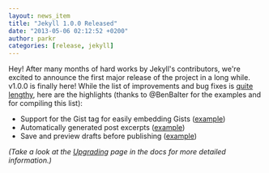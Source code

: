 ```yaml
---
layout: news_item
title: "Jekyll 1.0.0 Released"
date: "2013-05-06 02:12:52 +0200"
author: parkr
categories: [release, jekyll]
---
```


Hey! After many months of hard works by Jekyll's contributors, we're excited
to announce the first major release of the project in a long while. v1.0.0 is
finally here! While the list of improvements and bug fixes is [quite lengthy][history],
here are the highlights (thanks to @BenBalter for the examples and for compiling
this list):

- Support for the Gist tag for easily embedding Gists ([example](https://gist.github.com/benbalter/5555251))
- Automatically generated post excerpts ([example](https://gist.github.com/benbalter/5555369))
- Save and preview drafts before publishing ([example](https://gist.github.com/benbalter/5555992))

_(Take a look at the [Upgrading][] page in the docs for more detailed information.)_

[history]: https://github.com/mojombo/jekyll/blob/master/History.markdown#100--2013-05-06
[Upgrading]: /docs/upgrading/